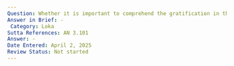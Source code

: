 ```yaml
---
Question: Whether it is important to comprehend the gratification in the world?
Answer in Brief: -
 Category: Loka
Sutta References: AN 3.101
Answer: -
Date Entered: April 2, 2025
Review Status: Not started
---
```

